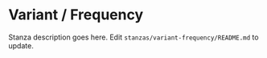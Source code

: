 # Variant / Frequency

Stanza description goes here. Edit `stanzas/variant-frequency/README.md` to update.
